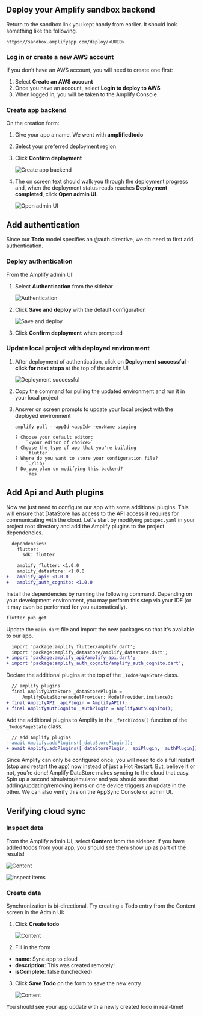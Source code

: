 ## Deploy your Amplify sandbox backend

Return to the sandbox link you kept handy from earlier. It should look something like the following.

```
https://sandbox.amplifyapp.com/deploy/<UUID>
```

### Log in or create a new AWS account

If you don’t have an AWS account, you will need to create one first:
1. Select **Create an AWS account**
2. Once you have an account, select **Login to deploy to AWS**
3. When logged in, you will be taken to the Amplify Console

### Create app backend
On the creation form:
<!-- // spell-checker: disable-next-line -->
1. Give your app a name. We went with **amplifiedtodo**
2. Select your preferred deployment region
3. Click **Confirm deployment**

    ![Create app backend](~/images/lib/getting-started/flutter/connect-to-cloud-create-app-backend.png)

4. The on screen text should walk you through the deployment progress and, when the deployment status reads reaches **Deployment completed**, click **Open admin UI**.

    ![Open admin UI](~/images/lib/getting-started/flutter/connect-to-cloud-open-admin-ui.png)

## Add authentication

Since our **Todo** model specifies an @auth directive, we do need to first add authentication.

### Deploy authentication

From the Amplify admin UI:
1. Select **Authentication** from the sidebar

    ![Authentication](~/images/lib/getting-started/flutter/add-api-add-authentication-sidebar.png)

2. Click **Save and deploy** with the default configuration

    ![Save and deploy](~/images/lib/getting-started/flutter/add-api-add-authentication-deploy.png)

2. Click **Confirm deployment** when prompted

### Update local project with deployed environment

1. After deployment of authentication, click on **Deployment successful - click for next steps** at the top of the admin UI

    ![Deployment successful](~/images/lib/getting-started/flutter/add-api-add-authentication-deployment-successful.png)

2. Copy the command for pulling the updated environment and run it in your local project
3. Answer on screen prompts to update your local project with the deployed environment

    ```
    amplify pull --appId <appId> —envName staging

    ? Choose your default editor:
        `<your editor of choice>`
    ? Choose the type of app that you're building
        `flutter`
    ? Where do you want to store your configuration file?
        `./lib/`
    ? Do you plan on modifying this backend?
        `Yes`
    ```

## Add Api and Auth plugins

Now we just need to configure our app with some additional plugins. This will ensure that DataStore has access to the API access it requires for communicating with the cloud. Let's start by modifying `pubspec.yaml` in your project root directory and add the Amplify plugins to the project dependencies.

```diff
  dependencies:
    flutter:
      sdk: flutter

    amplify_flutter: <1.0.0
    amplify_datastore: <1.0.0
+   amplify_api: <1.0.0
+   amplify_auth_cognito: <1.0.0
```

Install the dependencies by running the following command. Depending on your development environment, you may perform this step via your IDE (or it may even be performed for you automatically).

```bash
flutter pub get
```

Update the `main.dart` file and import the new packages so that it's available to our app.

```diff
  import 'package:amplify_flutter/amplify.dart';
  import 'package:amplify_datastore/amplify_datastore.dart';
+ import 'package:amplify_api/amplify_api.dart';
+ import 'package:amplify_auth_cognito/amplify_auth_cognito.dart';
```

Declare the additional plugins at the top of the `_TodosPageState` class.

```diff
  // amplify plugins
  final AmplifyDataStore _dataStorePlugin =
      AmplifyDataStore(modelProvider: ModelProvider.instance);
+ final AmplifyAPI _apiPlugin = AmplifyAPI();
+ final AmplifyAuthCognito _authPlugin = AmplifyAuthCognito();
```

Add the additional plugins to Amplify in the `_fetchTodos()` function of the `_TodosPageState` class.

```diff
  // add Amplify plugins
- await Amplify.addPlugins([_dataStorePlugin]);
+ await Amplify.addPlugins([_dataStorePlugin, _apiPlugin, _authPlugin]);
```

Since Amplify can only be configured once, you will need to do a full restart (stop and restart the app) now instead of just a Hot Restart. But, believe it or not, you’re done! Amplify DataStore makes syncing to the cloud that easy. Spin up a second simulator/emulator and you should see that adding/updating/removing items on one device triggers an update in the other. We can also verify this on the AppSync Console or admin UI.

## Verifying cloud sync

### Inspect data

From the Amplify admin UI, select **Content** from the sidebar. If you have added todos from your app, you should see them show up as part of the results!

![Content](~/images/lib/getting-started/flutter/add-api-verify-sync-sidebar.png)

![Inspect items](~/images/lib/getting-started/flutter/add-api-verify-sync-inspect-items.png)

### Create data

Synchronization is bi-directional. Try creating a Todo entry from the Content screen in the Admin UI:
1. Click **Create todo**

    ![Content](~/images/lib/getting-started/flutter/add-api-verify-sync-create-todo.png)

2. Fill in the form
  - **name**: Sync app to cloud
  - **description**: This was created remotely!
  - **isComplete**: false (unchecked)
3. Click **Save Todo** on the form to save the new entry

    ![Content](~/images/lib/getting-started/flutter/add-api-verify-sync-save-todo.png)

You should see your app update with a newly created todo in real-time!
